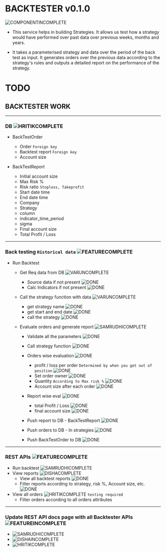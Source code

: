 # BACKTESTER v0.1.0

![COMPONENTINCOMPLETE]

* This service helps in building Strategies. It allows us test how a strategy would have performed over past data over previous weeks, months and years.

* It takes a parameterised strategy and data over the period of the back test as input. It generates orders over the previous data according to the strategy's rules and outputs a detailed report on the performance of the strategy.

# TODO 


## BACKTESTER WORK

---

### DB ![HRITIKCOMPLETE]

- BackTestOrder
	- Order `Foreign key`
	- Backtest report `Foreign key`
	- Account size

- BackTestReport
	- Initial account size
	- Max Risk %
	- Risk ratio `Stoploss, Takeprofit`
	- Start date time
	- End date time
	- Company
	- Strategy
	- column
	- indicator_time_period
	- sigma
	- Final account size
	- Total Profit / Loss

---

### Back testing `Historical data` ![FEATURECOMPLETE]

- Run Backtest
	- Get Req data from DB ![VARUNCOMPLETE]
		- Source data if not present ![DONE]
		- Calc Indicators if not present ![DONE]

	- Call the strategy function with data ![VARUNCOMPLETE]
  		- get strategy name ![DONE]
  		- get start and end date ![DONE]
  		- call the strategy ![DONE]
	
	- Evaluate orders and generate report ![SAMRUDHICOMPLETE]
	    - Validate all the parameters ![DONE]
		- Call strategy function ![DONE]
		- Orders wise evaluation ![DONE]
		  - profit / loss per order `Determined by when you get out of position` ![DONE]
		  - Set order owner ![DONE]
		  - Quantity `According to Max risk %` ![DONE]
		  - Account size after each order ![DONE]
		  
	  	- Report wise eval ![DONE]
		  - total Profit / Loss ![DONE]
		  - final account size ![DONE]
		- Push report to DB - BackTestReport ![DONE]
		- Push orders to DB - In strategies ![DONE]
		- Push BackTestOrder to DB ![DONE]
	
 

---

### REST APIs ![FEATURECOMPLETE]

- Run backtest ![SAMRUDHICOMPLETE]
- View reports ![DISHACOMPLETE]
	- View all backtest reports ![DONE]
	- Filter reports according to strategy, risk %, Account size, etc. ![DONE]
- View all orders ![HRITIKCOMPLETE] `testing required`
	- Filter orders according to all orders attributes

---

### Update REST API docs page with all Backtester APIs ![FEATUREINCOMPLETE]
- ![SAMRUDHICOMPLETE]
- ![DISHAINCOMPLETE]
- ![HRITIKCOMPLETE]


[DONE]: https://img.shields.io/badge/DONE-brightgreen
[INCOMPLETE]: https://img.shields.io/badge/INCOMPLETE-red

[ALLINCOMPLETE]: https://img.shields.io/badge/ALL-INCOMPLETE-red
[ALLCOMPLETE]: https://img.shields.io/badge/ALL-COMPLETE-brightgreen

[VARUNINCOMPLETE]: https://img.shields.io/badge/VARUN-INCOMPLETE-red
[VARUNCOMPLETE]: https://img.shields.io/badge/VARUN-COMPLETE-brightgreen

[DISHAINCOMPLETE]: https://img.shields.io/badge/DISHA-INCOMPLETE-red
[DISHACOMPLETE]: https://img.shields.io/badge/DISHA-COMPLETE-brightgreen

[SAMRUDHIINCOMPLETE]: https://img.shields.io/badge/SAMRUDHI-INCOMPLETE-red
[SAMRUDHICOMPLETE]: https://img.shields.io/badge/SAMRUDHI-COMPLETE-brightgreen

[HRITIKINCOMPLETE]: https://img.shields.io/badge/HRITIK-INCOMPLETE-red
[HRITIKCOMPLETE]: https://img.shields.io/badge/HRITIK-COMPLETE-brightgreen

[BUG]: https://img.shields.io/badge/BUG-red
[BUGFIXED]: https://img.shields.io/badge/BUG-FIXED-brightgreen

[FEATUREINCOMPLETE]: https://img.shields.io/badge/FEATURE-INCOMPLETE-red
[FEATURECOMPLETE]: https://img.shields.io/badge/FEATURE-COMPLETE-brightgreen

[COMPONENTINCOMPLETE]: https://img.shields.io/badge/COMPONENT-INCOMPLETE-red
[COMPONENTCOMPLETE]: https://img.shields.io/badge/COMPONENT-COMPLETE-brightgreen

[MEETINGINCOMPLETE]: https://img.shields.io/badge/MEETING-INCOMPLETE-red

[DOCINCOMPLETE]: https://img.shields.io/badge/DOC-INCOMPLETE-red
[DOCCOMPLETE]: https://img.shields.io/badge/DOC-COMPLETE-brightgreen
